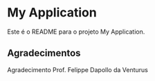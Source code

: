 # My Application

Este é o README para o projeto My Application.

## Agradecimentos

Agradecimento Prof. Felippe Dapollo da Venturus